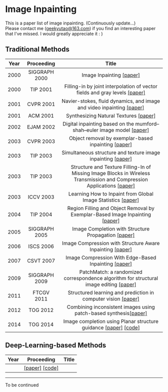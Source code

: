 # Image Inpainting #
This is a paper list of image inpainting.  (Continuously update...)  
Please contact me (geekyutao@163.com) if you find an interesting paper that I've missed. I would greatly appreciate it : )

## Traditional Methods
Year|Proceeding|Title
--|:--:|:--:
2000|SIGGRAPH 2000|Image Inpainting [[paper]](http://delivery.acm.org/10.1145/350000/344972/p417-bertalmio.pdf?ip=222.195.92.10&id=344972&acc=ACTIVE%20SERVICE&key=BF85BBA5741FDC6E%2EA4F9C023AC60E700%2E4D4702B0C3E38B35%2E4D4702B0C3E38B35&__acm__=1551443503_99c9339267441c12c919d872eb959b5e)
2000|TIP 2001|Filling-in by joint interpolation of vector fields and gray levels [[paper]](https://conservancy.umn.edu/bitstream/handle/11299/3462/1/1706.pdf)
2001|CVPR 2001|Navier-stokes, ﬂuid dynamics, and image and video inpainting [[paper]](https://ieeexplore.ieee.org/stamp/stamp.jsp?tp=&arnumber=990497)
2001|ACM 2001|Synthesizing Natural Textures [[paper]](http://citeseerx.ist.psu.edu/viewdoc/download?doi=10.1.1.359.8241&rep=rep1&type=pdf)
2002|EJAM 2002|Digital inpainting based on the mumford–shah–euler image model [[paper]](https://www.cambridge.org/core/services/aop-cambridge-core/content/view/26ACC4694C7F064B6F40D55C09ACA9A1/S0956792502004904a.pdf/digital_inpainting_based_on_the_mumfordshaheuler_image_model.pdf)
2003|CVPR 2003| Object removal by exemplar-based inpainting [[paper]](https://ieeexplore.ieee.org/stamp/stamp.jsp?tp=&arnumber=1211538)
2003|TIP 2003|Simultaneous structure and texture image inpainting [[paper]](https://ieeexplore.ieee.org/stamp/stamp.jsp?tp=&arnumber=1217265)
2003|TIP 2003|Structure and Texture Filling-In of Missing Image Blocks in Wireless Transmission and Compression Applications [[paper]](https://ieeexplore.ieee.org/stamp/stamp.jsp?tp=&arnumber=1197835)
2003|ICCV 2003|Learning How to Inpaint from Global Image Statistics [[paper]](https://ieeexplore.ieee.org/stamp/stamp.jsp?tp=&arnumber=1238360)
2004|TIP 2004|Region Filling and Object Removal by Exemplar-Based Image Inpainting [[paper]](https://www.microsoft.com/en-us/research/wp-content/uploads/2016/02/criminisi_tip2004.pdf)
2005|SIGGRAPH 2005|Image Completion with Structure Propagation [[paper]](http://delivery.acm.org/10.1145/1080000/1073274/p861-sun.pdf?ip=222.195.92.10&id=1073274&acc=ACTIVE%20SERVICE&key=BF85BBA5741FDC6E%2EA4F9C023AC60E700%2E4D4702B0C3E38B35%2E4D4702B0C3E38B35&__acm__=1551449044_3771b8f428c36dd194f8fa3c78539072)
2006|ISCS 2006|Image Compression with Structure Aware Inpainting [[paper]](https://ieeexplore.ieee.org/stamp/stamp.jsp?tp=&arnumber=1692960)
2007|CSVT 2007|Image Compression With Edge-Based Inpainting [[paper]](https://www.microsoft.com/en-us/research/wp-content/uploads/2016/12/inpainting_csvt_07.pdf)
2009|SIGGRAPH 2009|PatchMatch: a randomized correspondence algorithm for structural image editing [[paper]](http://delivery.acm.org/10.1145/1540000/1531330/a24-barnes.pdf?ip=222.195.92.10&id=1531330&acc=ACTIVE%20SERVICE&key=BF85BBA5741FDC6E%2EA4F9C023AC60E700%2E4D4702B0C3E38B35%2E4D4702B0C3E38B35&__acm__=1551450687_f469c2c3bac8f8cc26102afa298208eb)
2011|FTCGV 2011|Structured learning and prediction in computer vision [[paper]](http://pub.ist.ac.at/~chl/papers/nowozin-fnt2011.pdf)
2012|TOG 2012|Combining inconsistent images using patch-based synthesis[[paper]](http://citeseerx.ist.psu.edu/viewdoc/download?doi=10.1.1.364.5147&rep=rep1&type=pdf)
2014|TOG 2014|Image completion using Planar structure guidance [[paper]](http://delivery.acm.org/10.1145/2610000/2601205/a129-huang.pdf?ip=222.195.92.10&id=2601205&acc=ACTIVE%20SERVICE&key=BF85BBA5741FDC6E%2EA4F9C023AC60E700%2E4D4702B0C3E38B35%2E4D4702B0C3E38B35&__acm__=1551452785_4eef1cbaad3c5d35213c17ed84149d58) [[code]](https://github.com/jbhuang0604/StructCompletion)



## Deep-Learning-based Methods
Year|Proceeding|Title
--|:--:|:--:
||[[paper]]() [[code]]()


------
To be continued
